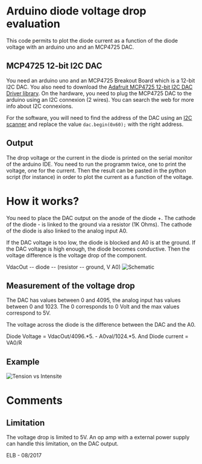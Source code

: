 # Arduino diode voltage drop evaluation
This code permits to plot the diode current as a function of the diode voltage with an arduino uno and an MCP4725 DAC.

## MCP4725 12-bit I2C DAC
You need an arduino uno and an MCP4725 Breakout Board which is a 12-bit I2C DAC.
You also need to download the [Adafruit MCP4725 12-bit I2C DAC Driver library](https://github.com/adafruit/Adafruit_MCP4725 "Adafruit MCP4725 library").
On the hardware, you need to plug the MCP4725 DAC to the arduino using an I2C connexion (2 wires).
You can search the web for more info about I2C connexions.

For the software, you will need to find the address of the DAC using an [I2C scanner](http://playground.arduino.cc/Main/I2cScanner "I2C scanner") and replace the value `dac.begin(0x60);` with the right address.

## Output
The drop voltage or the current in the diode is printed on the serial monitor of the arduino IDE.
You need to run the programm twice, one to print the voltage, one for the current.
Then the result can be pasted in the python script (for instance) in order to plot the current as a function of the voltage.

# How it works?
You need to place the DAC output on the anode of the diode +. 
The cathode of the diode - is linked to the ground via a resistor (1K Ohms). 
The cathode of the diode is also linked to the analog input A0.

If the DAC voltage is too low, the diode is blocked and A0 is at the ground.
If the DAC voltage is high enough, the diode becomes conductive.
Then the voltage difference is the voltage drop of the component.

VdacOut -- diode -- (resistor -- ground, V A0) 
![Schematic](http://elaurent.benaroya.free.fr/github/diodeVoltageDrop/diode_voltage_drop.png "Schematic")

## Measurement of the voltage drop
The DAC has values between 0 and 4095, the analog input has values between 0 and 1023.
The 0 corresponds to 0 Volt and the max values correspond to 5V.

The voltage across the diode is the difference between the DAC and the A0.

Diode Voltage = VdacOut/4096.*5. - A0val/1024.*5.
And 
Diode current =  VA0/R

## Example
![Tension vs Intensite](http://elaurent.benaroya.free.fr/github/diodeVoltageDrop/diodeVI.png "Tension vs Intensite")


# Comments
## Limitation
The voltage drop is limited to 5V. 
An op amp with a external power supply can handle this limitation, on the DAC output.


ELB - 08/2017 


